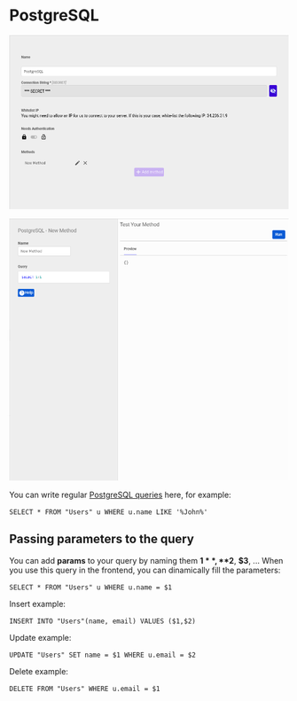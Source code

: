 # PostgreSQL

![Configuration ](../.gitbook/assets/screenshot_from_2021-04-26_16-05-57.png)

![Queries](../.gitbook/assets/image%20%2812%29.png)

You can write regular [PostgreSQL queries](https://www.postgresql.org/docs/9.4/queries.html) here, for example:

```text
SELECT * FROM "Users" u WHERE u.name LIKE '%John%'
```

## Passing parameters to the query

You can add **params** to your query by naming them **$1**, **$2**, **$3**, ... When you use this query in the frontend, you can dinamically fill the parameters:

```text
SELECT * FROM "Users" u WHERE u.name = $1
```

Insert example:

```text
INSERT INTO "Users"(name, email) VALUES ($1,$2)
```

Update example:

```text
UPDATE "Users" SET name = $1 WHERE u.email = $2
```

Delete example:

```text
DELETE FROM "Users" WHERE u.email = $1
```

